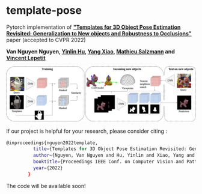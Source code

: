 # template-pose
Pytorch implementation of [**"Templates for 3D Object Pose Estimation Revisited: Generalization to New objects and Robustness to Occlusions"**](https://github.com/nv-nguyen/template-pose) paper (accepted to CVPR 2022)

**Van Nguyen Nguyen, 
[Yinlin Hu](https://yinlinhu.github.io/), 
[Yang Xiao](https://youngxiao13.github.io/), 
[Mathieu Salzmann](https://people.epfl.ch/mathieu.salzmann) and 
[Vincent Lepetit](https://vincentlepetit.github.io/)**

![figures/method.png](figures/method.png)

If our project is helpful for your research, please consider citing : 
``` Bash
@inproceedings{nguyen2022template,
          title={Templates for 3D Object Pose Estimation Revisited: Generalization to New objects and Robustness to Occlusions},
          author={Nguyen, Van Nguyen and Hu, Yinlin and Xiao, Yang and Salzmann, Mathieu and Lepetit, Vincent},
          booktitle={Proceedings IEEE Conf. on Computer Vision and Pattern Recognition (CVPR)},
          year={2022}
        }
```
The code will be available soon!